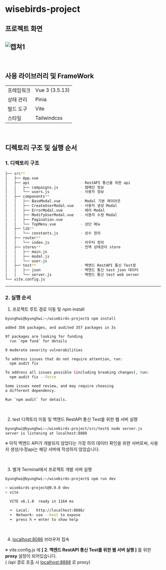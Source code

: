 
# wisebirds-project

## 프로젝트 화면
![캡쳐1](https://github.com/user-attachments/assets/e2443f16-48db-4c5c-97a9-91902acae378)
---

<br>

## 사용 라이브러리 및 FrameWork

|  |  |
| --- | --- |
| 프레임워크  | Vue 3 (3.5.13) |
| 상태 관리 | Pinia |
| 빌드 도구 | Vite |
| 스타일 | Tailwindcss |

<br>

## 디렉토리 구조 및 실행 순서

### 1. 디렉토리 구조

```bash
├── src**
│   ├── App.vue
│   ├── api                       - RestAPI 통신을 위한 api
│   │   ├── campaigns.js          - 캠페인 정보
│   │   └── users.js              - 사용자 정보
│   ├── components**
│   │   ├── BaseModal.vue         - Modal 기본 레이아웃 
│   │   ├── CreateUserModal.vue   - 사용자 생성 Modal
│   │   ├── ErrorModal.vue        - 에러 Modal
│   │   ├── ModifyUserModal.vue   - 사용자 수정 Modal
│   │   ├── Pagination.vue
│   │   └── TopMenu.vue           - 상단 메뉴
│   ├── lib**
│   │   └── constants.js          - 상수 정의
│   ├── router**
│   │   └── index.js              - 라우터 정의
│   ├── stores**                  - 전역 상태관리 store
│   │   ├── main.js
│   │   ├── modal.js
│   │   └── user.js
│   ├── test**                    - 백엔드 RestAPI 통신 Test용
│   │   ├── json                  - 백엔드 통신 test json 데이터
│   │   └── server.js             - 백엔드 통신 test web server
└── vite.config.js
```

---
### 2. 실행 순서

1. 프로젝트 루트 경로 이동 및 npm install

```bash
byunghwi@byunghwi:~/wisebirds-project$ npm install

added 356 packages, and audited 357 packages in 3s

97 packages are looking for funding
  run `npm fund` for details

9 moderate severity vulnerabilities

To address issues that do not require attention, run:
  npm audit fix

To address all issues possible (including breaking changes), run:
  npm audit fix --force

Some issues need review, and may require choosing
a different dependency.

Run `npm audit` for details.
```
<br>

2. test 디렉토리 이동 및 백엔드 RestAPI 통신 Test를 위한 웹 서버 실행

```bash
byunghwi@byunghwi:~/wisebirds-project/src/test$ node server.js
server is listening at localhost:8888
```

 ※ 아직 백엔드 API가 개발되지 않았다는 가정 하의 데이터 확인을 위한 서버로써, 사용자 생성/수정api는 해당 서버에 작성하지 않았습니다.

<br>

3. 별개 Terminal에서 프로젝트 개발 서버 실행

```bash
byunghwi@byunghwi:~/wisebirds-project$ npm run dev

> wisebirds-project@0.0.0 dev
> vite

  VITE v6.1.0  ready in 1164 ms

  ➜  Local:   http://localhost:8086/
  ➜  Network: use --host to expose
  ➜  press h + enter to show help

```  

<br>

4. [localhost:8086](http://localhost:8086) 브라우저 접속 

※ vite.config.js 에 **[ 2. 백엔드 RestAPI 통신 Test를 위한 웹 서버 실행 ]** 를 위한 **proxy** 설정이 되어있습니다.  
( /api 경로 호출 시 [localhost:8888](http://localhost:8888) 로 proxy)
